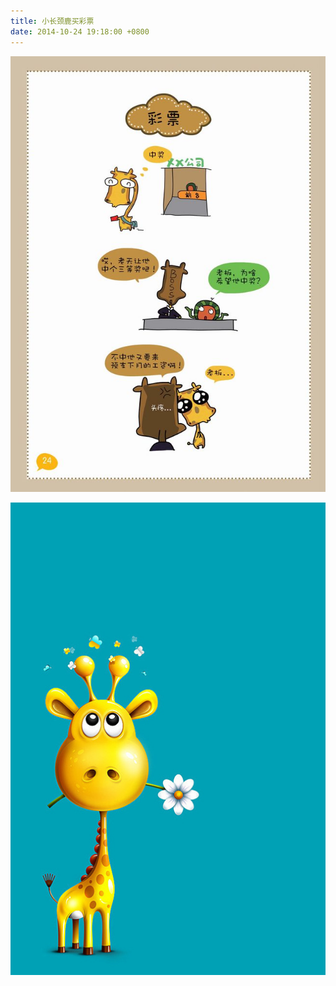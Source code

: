 ```yaml
---
title: 小长颈鹿买彩票
date: 2014-10-24 19:18:00 +0800
---
```


<p class="center">
    <img src="/images/dada/2014/changjinglu_caipiao.jpg"/>
</p>
<p class="center">
    <img src="/images/dada/2014/changjinglu_flower.jpg"/>
</p>
